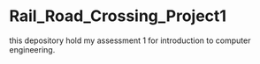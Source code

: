 # Rail_Road_Crossing_Project1
this depository hold my assessment 1 for introduction to computer engineering.
